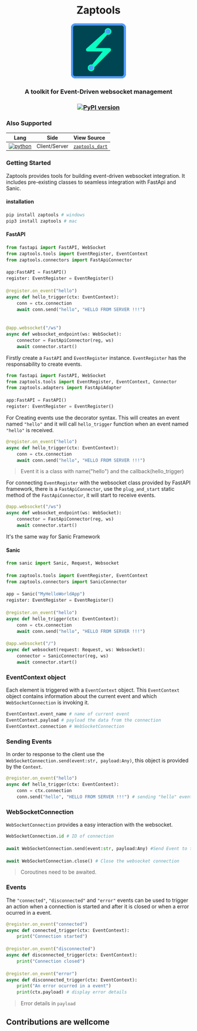 <h1 align="center">Zaptools</h1>

<p align="center">
  <img src="https://raw.githubusercontent.com/NathanDraco22/zaptools-dart/main/assets/zaptools-logo-150.png" />
  <h3 align="center">
    A toolkit for Event-Driven websocket management
  <h3>
</p>
<div align="center">
    <a href="https://pypi.org/project/zaptools/"><img src="https://badge.fury.io/py/zaptools.svg" alt="PyPI version" height="18"></a>
</div>

### Also Supported
| Lang               |Side  |View Source                                                                                           |
|:------------------:|:----:|:------------------------------------------------------------------------------------------------------|
|<a href="https://www.python.org" target="_blank"> <img src="https://www.vectorlogo.zone/logos/dartlang/dartlang-icon.svg" alt="python" width="25" height="25"/> </a>| Client/Server |[`zaptools_dart`](https://github.com/NathanDraco22/zaptools-dart)|

### Getting Started

Zaptools provides tools for building event-driven websocket integration. It includes pre-existing classes to seamless integration with FastApi and Sanic.


#### installation
``` bash
pip install zaptools # windows
pip3 install zaptools # mac
```

#### FastAPI
```python
from fastapi import FastAPI, WebSocket
from zaptools.tools import EventRegister, EventContext
from zaptools.connectors import FastApiConnector

app:FastAPI = FastAPI()
register: EventRegister = EventRegister() 

@register.on_event("hello") 
async def hello_trigger(ctx: EventContext):
    conn = ctx.connection
    await conn.send("hello", "HELLO FROM SERVER !!!") 


@app.websocket("/ws")
async def websocket_endpoint(ws: WebSocket):
    connector = FastApiConnector(reg, ws)
    await connector.start()

```

Firstly create a `FastAPI` and `EventRegister` instance. `EventRegister` has the responsability to create events.
```python
from fastapi import FastAPI, WebSocket
from zaptools.tools import EventRegister, EventContext, Connector
from zaptools.adapters import FastApiAdapter

app:FastAPI = FastAPI()
register: EventRegister = EventRegister() 
```
For Creating events use the decorator syntax.
This will creates an event named `"hello"` and it will call `hello_trigger` function when an event named `"hello"` is received.
```python
@register.on_event("hello") 
async def hello_trigger(ctx: EventContext):
    conn = ctx.connection
    await conn.send("hello", "HELLO FROM SERVER !!!") 
```
> Event it is a class with name("hello") and the callback(hello_trigger)

For connecting `EventRegister` with the websocket class provided by FastAPI framework, there is a `FastApiConnector`, use the `plug_and_start` static method of the `FastApiConnector`, it will start to receive events.
```python
@app.websocket("/ws")
async def websocket_endpoint(ws: WebSocket):
    connector = FastApiConnector(reg, ws)
    await connector.start()
```

It's the same way for Sanic Framework
#### Sanic
```python
from sanic import Sanic, Request, Websocket

from zaptools.tools import EventRegister, EventContext
from zaptools.connectors import SanicConnector

app = Sanic("MyHelloWorldApp")
register: EventRegister = EventRegister()

@register.on_event("hello") 
async def hello_trigger(ctx: EventContext):
    conn = ctx.connection
    await conn.send("hello", "HELLO FROM SERVER !!!") 

@app.websocket("/")
async def websocket(request: Request, ws: Websocket):
    connector = SanicConnector(reg, ws)
    await connector.start()

```
### EventContext object
Each element is triggered with a `EventContext` object. This `EventContext` object contains information about the current event and which `WebSocketConnection` is invoking it.
```python
EventContext.event_name # name of current event
EventContext.payload # payload the data from the connection
EventContext.connection # WebSocketConnection 
```
### Sending Events
In order to response to the client use the `WebSocketConnection.send(event:str, payload:Any)`, this object is provided by the `Context`.
```python
@register.on_event("hello") 
async def hello_trigger(ctx: EventContext):
    conn = ctx.connection
    conn.send("hello", "HELLO FROM SERVER !!!") # sending "hello" event to client with a payload.
```
### WebSocketConnection
`WebSocketConnection` provides a easy interaction with the websocket.

```python
WebSocketConnection.id # ID of connection

await WebSocketConnection.send(event:str, payload:Any) #Send Event to the client

await WebSocketConnection.close() # Close the websocket connection
```
> Coroutines need to be awaited.

### Events

The `"connected"`, `"disconnected"` and `"error"` events can be used to trigger an action when a connection is started and after it is closed or when a error ocurred in a event.

```python
@register.on_event("connected")
async def connected_trigger(ctx: EventContext):
    print("Connection started")

@register.on_event("disconnected")
async def disconnected_trigger(ctx: EventContext):
    print("Connection closed")

@register.on_event("error")
async def disconnected_trigger(ctx: EventContext):
    print("An error ocurred in a event")
    print(ctx.payload) # display error details
```
> Error details in `payload`

## Contributions are wellcome

